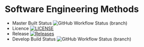 # Software Engineering Methods
* Master Built Status ![GitHub Workflow Status (branch)](https://img.shields.io/github/actions/workflow/status/elliethenerd/sem/main.yml?branch=main)
* Licence [![LICENSE](https://img.shields.io/github/license/elliethenerd/sem.svg?style=flat-square)](https://github.com/elliethenerd/sem/blob/master/LICENSE)
* Release [![Releases](https://img.shields.io/github/release/elliethenerd/sem/all.svg?style=flat-square)](https://github.com/elliethenerd/sem/releases)
* Develop Build Status ![GitHub Workflow Status (branch)](https://img.shields.io/github/actions/workflow/status/elliethenerd/sem/main.yml?branch=develop)